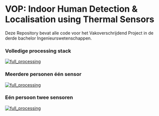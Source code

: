 # VOP: Indoor Human Detection & Localisation using Thermal Sensors

Deze Repository bevat alle code voor het Vakoverschrijdend Project in de derde bachelor Ingenieurswetenschappen.

### Volledige processing stack

[![full_processing](https://github.ugent.be/tlips/VOP/blob/master/doc_imgs/youtube_full_processing.PNG)](https://www.youtube.com/watch?v=3muuMCf-yW4&feature=youtu.be "Click to Watch!")

### Meerdere personen één sensor

[![full_processing](https://github.ugent.be/tlips/VOP/blob/master/doc_imgs/youtube_meerdere_personen_%C3%A9%C3%A9n_sensor.PNG)](https://www.youtube.com/watch?v=q0jCeN6Ps-k "Click to Watch!")

### Eén persoon twee sensoren

[![full_processing](https://github.ugent.be/tlips/VOP/blob/master/doc_imgs/youtube_%C3%A9%C3%A9n_persoon_meerdere_sensoren.PNG)](https://www.youtube.com/watch?v=XmYZbST5sug "Click to Watch!")



